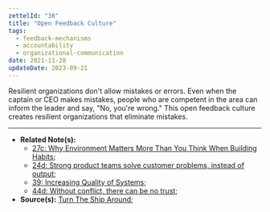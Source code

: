 ```yaml
---
zettelId: "36"
title: "Open Feedback Culture"
tags:
  - feedback-mechanisms
  - accountability
  - organizational-communication
date: 2021-11-28
updateDate: 2023-09-21
---
```


Resilient organizations don't allow mistakes or errors. Even when the captain or CEO makes mistakes, people who are competent in the area can inform the leader and say, "No, you're wrong." This open feedback culture creates resilient organizations that eliminate mistakes.

---

- **Related Note(s):**
  - [27c: Why Environment Matters More Than You Think When Building Habits](/notes/27c/);
  - [24d: Strong product teams solve customer problems, instead of output](/notes/24d/);
  - [39: Increasing Quality of Systems](/notes/39/);
  - [44d: Without conflict, there can be no trust](/notes/44d/);
- **Source(s):** [Turn The Ship Around](/books/turn-the-ship-around-summary-book-chapter-notes/);
